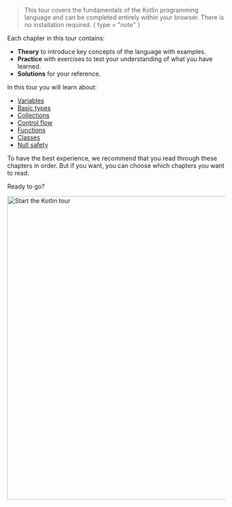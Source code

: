 [//]: # (title: Welcome to our tour of Kotlin!)

> This tour covers the fundamentals of the Kotlin programming language and can be completed entirely within your 
> browser. There is no installation required.
{ type = "note" }

Each chapter in this tour contains:
* **Theory** to introduce key concepts of the language with examples.
* **Practice** with exercises to test your understanding of what you have learned.
* **Solutions** for your reference.

In this tour you will learn about:
* [Variables](docs/topics/tour/kotlin-tour-hello-world/kotlin-tour-hello-world.md)
* [Basic types](docs/topics/tour/kotlin-tour-basic-types/kotlin-tour-basic-types.md)
* [Collections](docs/topics/tour/kotlin-tour-collections/kotlin-tour-collections.md)
* [Control flow](docs/topics/tour/kotlin-tour-control-flow/kotlin-tour-control-flow.md)
* [Functions](docs/topics/tour/kotlin-tour-functions/kotlin-tour-functions.md)
* [Classes](kotlin-tour-classes.md)
* [Null safety](kotlin-tour-null-safety.md)

To have the best experience, we recommend that you read through these chapters in order. But if you want, you can choose
which chapters you want to read.

Ready to go?

<a href="kotlin-tour-hello-world.md"><img src="start-kotlin-tour.svg" width="700" alt="Start the Kotlin tour"/></a>